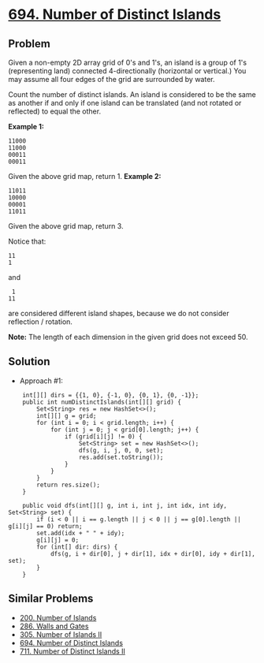 # <a href='https://leetcode.com/problems/number-of-distinct-islands/'>694. Number of Distinct Islands</a>

## Problem
Given a non-empty 2D array grid of 0's and 1's, an island is a group of 1's (representing land) connected 4-directionally (horizontal or vertical.) You may assume all four edges of the grid are surrounded by water.

Count the number of distinct islands. An island is considered to be the same as another if and only if one island can be translated (and not rotated or reflected) to equal the other.

<strong>Example 1:</strong>
```
11000
11000
00011
00011
```
Given the above grid map, return 1.
<strong>Example 2:</strong>
```
11011
10000
00001
11011
```
Given the above grid map, return 3.

Notice that:
```
11
1
```
and
```
 1
11
```
are considered different island shapes, because we do not consider reflection / rotation.

<strong>Note:</strong> The length of each dimension in the given grid does not exceed 50.

## Solution
- Approach #1: 
```
    int[][] dirs = {{1, 0}, {-1, 0}, {0, 1}, {0, -1}};
    public int numDistinctIslands(int[][] grid) {
        Set<String> res = new HashSet<>();
        int[][] g = grid;
        for (int i = 0; i < grid.length; i++) {
            for (int j = 0; j < grid[0].length; j++) {
                if (grid[i][j] != 0) {
                    Set<String> set = new HashSet<>();
                    dfs(g, i, j, 0, 0, set);
                    res.add(set.toString());
                }
            }
        }
        return res.size();
    }
    
    public void dfs(int[][] g, int i, int j, int idx, int idy, Set<String> set) {
        if (i < 0 || i == g.length || j < 0 || j == g[0].length || g[i][j] == 0) return;
        set.add(idx + " " + idy);
        g[i][j] = 0;
        for (int[] dir: dirs) {
            dfs(g, i + dir[0], j + dir[1], idx + dir[0], idy + dir[1], set);
        }
    }
```

## Similar Problems
- <a href='https://github.com/DongZhuoran/LeetCode/blob/master/problems/200.%20Number%20of%20Islands.md'>200. Number of Islands</a>
- <a href='https://github.com/DongZhuoran/LeetCode/blob/master/problems/286.%20Walls%20and%20Gates.md'>286. Walls and Gates</a>
- <a href='https://github.com/DongZhuoran/LeetCode/blob/master/problems/305.%20Number%20of%20Islands%20II.md'>305. Number of Islands II</a>
- <a href='https://github.com/DongZhuoran/LeetCode/blob/master/problems/694.%20Number%20of%20Distinct%20Islands.md'>694. Number of Distinct Islands</a>
- <a href='https://github.com/DongZhuoran/LeetCode/blob/master/problems/711.%20Number%20of%20Distinct%20Islands%20II.md'>711. Number of Distinct Islands II</a>
